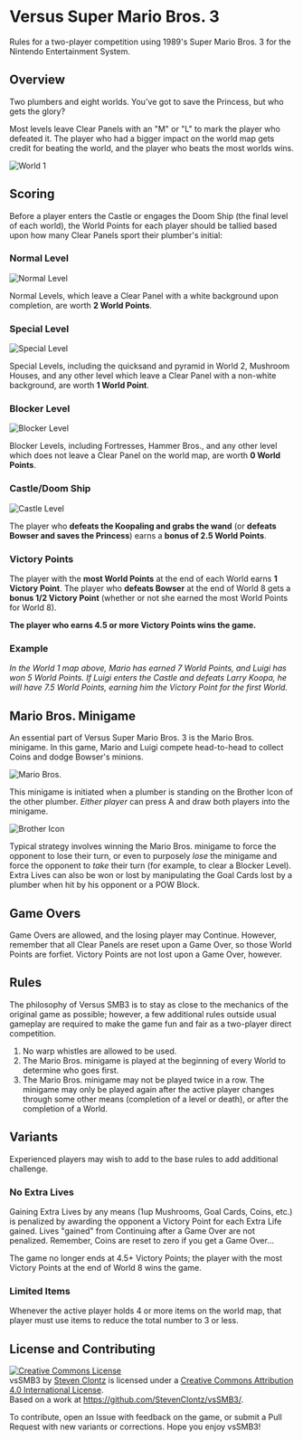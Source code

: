 Versus Super Mario Bros. 3
==========================

Rules for a two-player competition using 1989's Super Mario Bros. 3 for
the Nintendo Entertainment System.


## Overview

Two plumbers and eight worlds. You've got to save the Princess, but who gets
the glory?

Most levels leave Clear Panels with an "M" or "L" to mark the player who 
defeated it. The player who had a bigger impact on the world map gets credit
for beating the world, and the player who beats the most worlds wins.

![World 1][world_1]


## Scoring

Before a player enters the Castle or engages the Doom Ship (the final level of each
world), the World Points for each player should be tallied based upon how many
Clear Panels sport their plumber's initial:

### Normal Level

![Normal Level][normal_level]

Normal Levels, which leave a Clear Panel with a white background upon completion,
are worth **2 World Points**.

### Special Level

![Special Level][special_level]

Special Levels, including the quicksand and pyramid in World 2, Mushroom Houses, 
and any other level which leave a Clear Panel with a non-white background, are worth
**1 World Point**.

### Blocker Level

![Blocker Level][blocker_level]

Blocker Levels, including Fortresses, Hammer Bros., and any other level
which does not leave a Clear Panel on the world map, are worth **0 World Points**.

### Castle/Doom Ship

![Castle Level][castle_level]

The player who **defeats the Koopaling and grabs the wand** 
(or **defeats Bowser and saves the Princess**) 
earns a **bonus of 2.5 World Points**.

### Victory Points

The player with the **most World Points** at the end of each World earns **1 Victory Point**.
The player who **defeats Bowser** at the end of World 8 gets a **bonus 1/2 Victory Point**
(whether or not she earned the most World Points for World 8).

**The player who earns 4.5 or more Victory Points wins the game.**

### Example

*In the World 1 map above, Mario has earned 7 World Points, and Luigi has won 5 World Points.*
*If Luigi enters the Castle and defeats Larry Koopa, he will have 7.5 World Points, earning*
*him the Victory Point for the first World.*


## Mario Bros. Minigame

An essential part of Versus Super Mario Bros. 3 is the Mario Bros. minigame. In this
game, Mario and Luigi compete head-to-head to collect Coins and dodge Bowser's minions.

![Mario Bros.][mario_bros]

This minigame is initiated when a plumber is standing on the Brother Icon of the other
plumber. *Either player* can press A and draw both players into the minigame.

![Brother Icon][brother_icon]

Typical strategy involves winning the Mario Bros. minigame to force the opponent to lose
their turn, or even to purposely *lose* the minigame and force the opponent to *take* 
their turn (for example, to clear a Blocker Level). Extra Lives can also be won or lost 
by manipulating the Goal Cards lost by a plumber when hit by his opponent or a 
POW Block.

## Game Overs

Game Overs are allowed, and the losing player may Continue. However, remember that
all Clear Panels are reset upon a Game Over, so those World Points are forfiet. Victory 
Points are not lost upon a Game Over, however.


## Rules

The philosophy of Versus SMB3 is to stay as close to the mechanics of the original 
game as possible; however, a few additional rules outside usual gameplay are required to make 
the game fun and fair as a two-player direct competition.

1. No warp whistles are allowed to be used.
2. The Mario Bros. minigame is played at the beginning of every World to determine
   who goes first.
2. The Mario Bros. minigame may not be played twice in a row. The minigame may only 
   be played again after the active player changes through some other means
   (completion of a level or death), or after the completion of a World.


## Variants

Experienced players may wish to add to the base rules to add additional challenge.

### No Extra Lives

Gaining Extra Lives by any means 
(1up Mushrooms, Goal Cards, Coins, etc.) is penalized by awarding the opponent a
Victory Point for each Extra Life gained. Lives "gained" from Continuing after
a Game Over are not penalized. Remember, Coins are reset to zero if you get
a Game Over...

The game no longer ends at 4.5+ Victory Points; the player with the most Victory
Points at the end of World 8 wins the game.

### Limited Items

Whenever the active player holds 4 or more items on the world map, that player
must use items to reduce the total number to 3 or less.


## License and Contributing

<a rel="license" href="http://creativecommons.org/licenses/by/4.0/"><img alt="Creative Commons License" style="border-width:0" src="http://i.creativecommons.org/l/by/4.0/88x31.png" /></a><br /><span xmlns:dct="http://purl.org/dc/terms/" href="http://purl.org/dc/dcmitype/Text" property="dct:title" rel="dct:type">vsSMB3</span> by <a xmlns:cc="http://creativecommons.org/ns#" href="http://stevenclontz.com" property="cc:attributionName" rel="cc:attributionURL">Steven Clontz</a> is licensed under a <a rel="license" href="http://creativecommons.org/licenses/by/4.0/">Creative Commons Attribution 4.0 International License</a>.<br />Based on a work at <a xmlns:dct="http://purl.org/dc/terms/" href="https://github.com/StevenClontz/vsSMB3/" rel="dct:source">https://github.com/StevenClontz/vsSMB3/</a>.

To contribute, open an Issue with feedback on the game, or submit a Pull Request with new variants
or corrections. Hope you enjoy vsSMB3!

<!-- references -->
[world_1]: https://raw.githubusercontent.com/StevenClontz/VersusSMB3/master/world_1.png "World 1"
[normal_level]: https://raw.githubusercontent.com/StevenClontz/VersusSMB3/master/normal_level.png "Normal Level"
[special_level]: https://raw.githubusercontent.com/StevenClontz/VersusSMB3/master/special_level.png "Special Level"
[blocker_level]: https://raw.githubusercontent.com/StevenClontz/VersusSMB3/master/blocker_level.png "Blocker Level"
[castle_level]: https://raw.githubusercontent.com/StevenClontz/VersusSMB3/master/castle_level.png "Castle Level"
[mario_bros]: https://raw.githubusercontent.com/StevenClontz/VersusSMB3/master/mario_bros.png "Mario Bros."
[brother_icon]: https://raw.githubusercontent.com/StevenClontz/VersusSMB3/master/brother_icon.png "Brother Icon"
